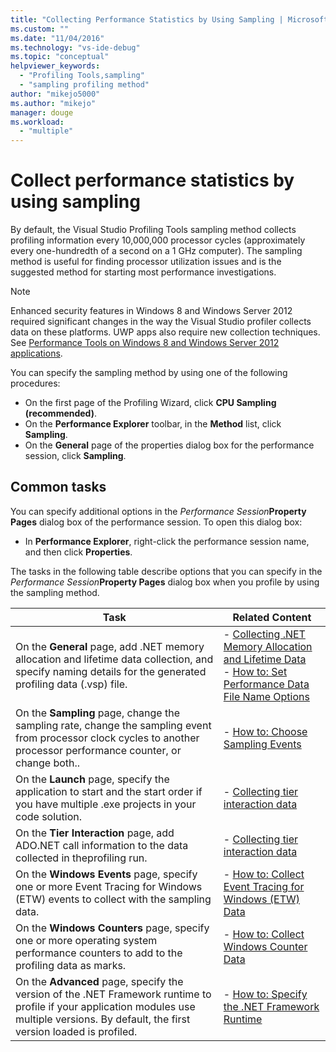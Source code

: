 ```yaml
---
title: "Collecting Performance Statistics by Using Sampling | Microsoft Docs"
ms.custom: ""
ms.date: "11/04/2016"
ms.technology: "vs-ide-debug"
ms.topic: "conceptual"
helpviewer_keywords: 
  - "Profiling Tools,sampling"
  - "sampling profiling method"
author: "mikejo5000"
ms.author: "mikejo"
manager: douge
ms.workload: 
  - "multiple"
---
```

# Collect performance statistics by using sampling

By default, the Visual Studio Profiling Tools sampling method collects profiling information every 10,000,000 processor cycles (approximately every one-hundredth of a second on a 1 GHz computer). The sampling method is useful for finding processor utilization issues and is the suggested method for starting most performance investigations.

> [!NOTE]
> Enhanced security features in Windows 8 and Windows Server 2012 required significant changes in the way the Visual Studio profiler collects data on these platforms. UWP apps also require new collection techniques. See [Performance Tools on Windows 8 and Windows Server 2012 applications](../profiling/performance-tools-on-windows-8-and-windows-server-2012-applications.md).

You can specify the sampling method by using one of the following procedures:

- On the first page of the Profiling Wizard, click **CPU Sampling (recommended)**.
- On the **Performance Explorer** toolbar, in the **Method** list, click **Sampling**.
- On the **General** page of the properties dialog box for the performance session, click **Sampling**.

## Common tasks

You can specify additional options in the *Performance Session***Property Pages** dialog box of the performance session. To open this dialog box:

- In **Performance Explorer**, right-click the performance session name, and then click **Properties**.

 The tasks in the following table describe options that you can specify in the *Performance Session***Property Pages** dialog box when you profile by using the sampling method.

|Task|Related Content|
|----------|---------------------|
|On the **General** page, add .NET memory allocation and lifetime data collection, and specify naming details for the generated profiling data (.vsp) file.|- [Collecting .NET Memory Allocation and Lifetime Data](../profiling/collecting-dotnet-memory-allocation-and-lifetime-data.md)<br />- [How to: Set Performance Data File Name Options](../profiling/how-to-set-performance-data-file-name-options.md)|
|On the **Sampling** page, change the sampling rate, change the sampling event from processor clock cycles to another processor performance counter, or change both..|- [How to: Choose Sampling Events](../profiling/how-to-choose-sampling-events.md)|
|On the **Launch** page, specify the application to start and the start order if you have multiple .exe projects in your code solution.|- [Collecting tier interaction data](../profiling/collecting-tier-interaction-data.md)|
|On the **Tier Interaction** page, add ADO.NET call information to the data collected in theprofiling run.|- [Collecting tier interaction data](../profiling/collecting-tier-interaction-data.md)|
|On the **Windows Events** page, specify one or more Event Tracing for Windows (ETW) events to collect with the sampling data.|- [How to: Collect Event Tracing for Windows (ETW) Data](../profiling/how-to-collect-event-tracing-for-windows-etw-data.md)|
|On the **Windows Counters** page, specify one or more operating system performance counters to add to the profiling data as marks.|- [How to: Collect Windows Counter Data](../profiling/how-to-collect-windows-counter-data.md)|
|On the **Advanced** page, specify the version of the .NET Framework runtime to profile if your application modules use multiple versions. By default, the first version loaded is profiled.|- [How to: Specify the .NET Framework Runtime](../profiling/how-to-specify-the-dotnet-framework-runtime.md)|
